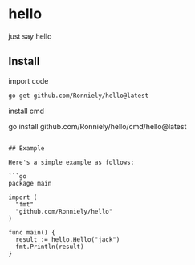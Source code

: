 # hello

just say hello

## Install

import code

```bash
go get github.com/Ronniely/hello@latest
```

install cmd

go install github.com/Ronniely/hello/cmd/hello@latest
```

## Example

Here's a simple example as follows:

```go
package main

import (
  "fmt"
  "github.com/Ronniely/hello"
)

func main() {
  result := hello.Hello("jack")
  fmt.Println(result)
}
```